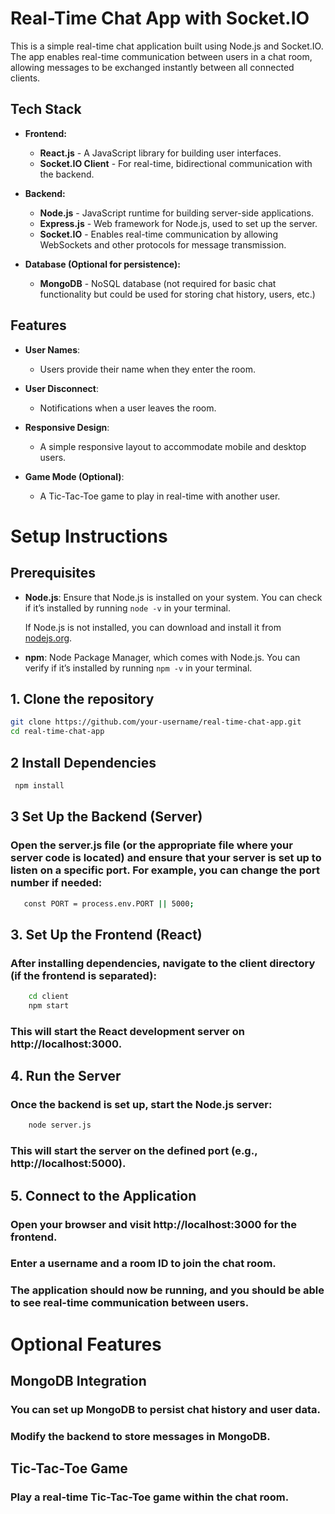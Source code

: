 # Real-Time Chat App with Socket.IO

This is a simple real-time chat application built using Node.js and Socket.IO. The app enables real-time communication between users in a chat room, allowing messages to be exchanged instantly between all connected clients.

## Tech Stack

- **Frontend:**
  - **React.js** - A JavaScript library for building user interfaces.
  - **Socket.IO Client** - For real-time, bidirectional communication with the backend.

- **Backend:**
  - **Node.js** - JavaScript runtime for building server-side applications.
  - **Express.js** - Web framework for Node.js, used to set up the server.
  - **Socket.IO** - Enables real-time communication by allowing WebSockets and other protocols for message transmission.

- **Database (Optional for persistence):**
  - **MongoDB** - NoSQL database (not required for basic chat functionality but could be used for storing chat history, users, etc.)

## Features

- **User Names**:
  - Users provide their name when they enter the room.

- **User Disconnect**:
  - Notifications when a user leaves the room.
  
- **Responsive Design**:
  - A simple responsive layout to accommodate mobile and desktop users.

- **Game Mode (Optional)**:
  - A Tic-Tac-Toe game to play in real-time with another user.

# Setup Instructions

## Prerequisites

- **Node.js**: Ensure that Node.js is installed on your system. You can check if it’s installed by running `node -v` in your terminal.
  
  If Node.js is not installed, you can download and install it from [nodejs.org](https://nodejs.org/).

- **npm**: Node Package Manager, which comes with Node.js. You can verify if it’s installed by running `npm -v` in your terminal.

## 1. Clone the repository

```bash
git clone https://github.com/your-username/real-time-chat-app.git
cd real-time-chat-app
```
## 2  Install Dependencies
```bash 
 npm install
```
## 3 Set Up the Backend (Server)
 ### Open the server.js file (or the appropriate file where your server code is located) and ensure that your server is set up to listen on a specific port. For example, you can change the port number if needed:

 ```bash
    const PORT = process.env.PORT || 5000;
```
## 3. Set Up the Frontend (React)
### After installing dependencies, navigate to the client directory (if the frontend is separated):

```bash
    cd client
    npm start
```
### This will start the React development server on http://localhost:3000.

## 4. Run the Server
### Once the backend is set up, start the Node.js server:

```bash
    node server.js
```
### This will start the server on the defined port (e.g., http://localhost:5000).

## 5. Connect to the Application
### Open your browser and visit http://localhost:3000 for the frontend.
### Enter a username and a room ID to join the chat room.

### The application should now be running, and you should be able to see real-time communication between users.

# Optional Features
## MongoDB Integration
### You can set up MongoDB to persist chat history and user data.
### Modify the backend to store messages in MongoDB.

## Tic-Tac-Toe Game
### Play a real-time Tic-Tac-Toe game within the chat room.